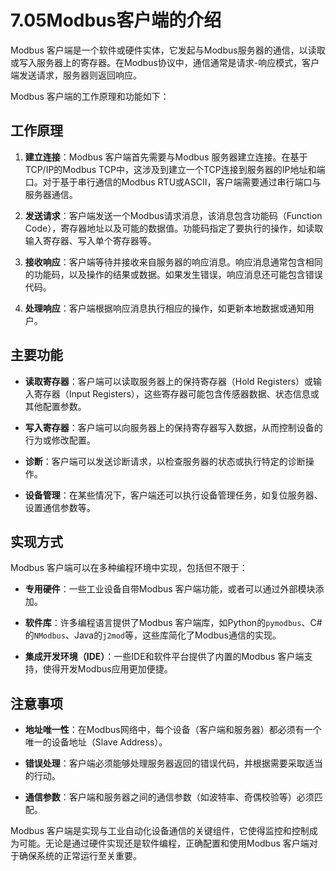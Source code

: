 # 7.05Modbus客户端的介绍

Modbus 客户端是一个软件或硬件实体，它发起与Modbus服务器的通信，以读取或写入服务器上的寄存器。在Modbus协议中，通信通常是请求-响应模式，客户端发送请求，服务器则返回响应。

Modbus 客户端的工作原理和功能如下：

## 工作原理

1. **建立连接**：Modbus 客户端首先需要与Modbus 服务器建立连接。在基于TCP/IP的Modbus TCP中，这涉及到建立一个TCP连接到服务器的IP地址和端口。对于基于串行通信的Modbus RTU或ASCII，客户端需要通过串行端口与服务器通信。
   
2. **发送请求**：客户端发送一个Modbus请求消息，该消息包含功能码（Function Code），寄存器地址以及可能的数据值。功能码指定了要执行的操作，如读取输入寄存器、写入单个寄存器等。
   
3. **接收响应**：客户端等待并接收来自服务器的响应消息。响应消息通常包含相同的功能码，以及操作的结果或数据。如果发生错误，响应消息还可能包含错误代码。
   
4. **处理响应**：客户端根据响应消息执行相应的操作，如更新本地数据或通知用户。
   

## 主要功能

- **读取寄存器**：客户端可以读取服务器上的保持寄存器（Hold Registers）或输入寄存器（Input Registers），这些寄存器可能包含传感器数据、状态信息或其他配置参数。
  
- **写入寄存器**：客户端可以向服务器上的保持寄存器写入数据，从而控制设备的行为或修改配置。
  
- **诊断**：客户端可以发送诊断请求，以检查服务器的状态或执行特定的诊断操作。
  
- **设备管理**：在某些情况下，客户端还可以执行设备管理任务，如复位服务器、设置通信参数等。
  

## 实现方式

Modbus 客户端可以在多种编程环境中实现，包括但不限于：

- **专用硬件**：一些工业设备自带Modbus 客户端功能，或者可以通过外部模块添加。
  
- **软件库**：许多编程语言提供了Modbus 客户端库，如Python的`pymodbus`、C#的`NModbus`、Java的`j2mod`等，这些库简化了Modbus通信的实现。
  
- **集成开发环境（IDE）**：一些IDE和软件平台提供了内置的Modbus 客户端支持，使得开发Modbus应用更加便捷。
  

## 注意事项

- **地址唯一性**：在Modbus网络中，每个设备（客户端和服务器）都必须有一个唯一的设备地址（Slave Address）。
  
- **错误处理**：客户端必须能够处理服务器返回的错误代码，并根据需要采取适当的行动。
  
- **通信参数**：客户端和服务器之间的通信参数（如波特率、奇偶校验等）必须匹配。
  

Modbus 客户端是实现与工业自动化设备通信的关键组件，它使得监控和控制成为可能。无论是通过硬件实现还是软件编程，正确配置和使用Modbus 客户端对于确保系统的正常运行至关重要。
